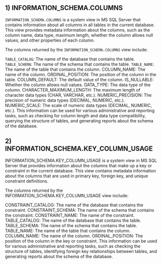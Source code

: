 ## 1)  INFORMATION_SCHEMA.COLUMNS

`INFORMATION_SCHEMA.COLUMNS` is a system view in MS SQL Server that contains information about all columns in all tables in the current database. This view provides metadata information about the columns, such as the column name, data type, maximum length, whether the column allows null values, and other properties of each column.

The columns returned by the `INFORMATION_SCHEMA.COLUMNS` view include:

`TABLE_CATALOG`: The name of the database that contains the table.
`TABLE_SCHEMA`: The name of the schema that contains the table.
`TABLE_NAME`: The name of the table that contains the column.
COLUMN_NAME: The name of the column.
ORDINAL_POSITION: The position of the column in the table.
COLUMN_DEFAULT: The default value of the column.
IS_NULLABLE: Whether the column allows null values.
DATA_TYPE: The data type of the column.
CHARACTER_MAXIMUM_LENGTH: The maximum length of character data types (CHAR, VARCHAR, etc.).
NUMERIC_PRECISION: The precision of numeric data types (DECIMAL, NUMERIC, etc.).
NUMERIC_SCALE: The scale of numeric data types (DECIMAL, NUMERIC, etc.).
This information can be used for various administrative and reporting tasks, such as checking for column length and data type compatibility, querying the structure of tables, and generating reports about the schema of the database.

## 2) INFORMATION_SCHEMA.KEY_COLUMN_USAGE

INFORMATION_SCHEMA.KEY_COLUMN_USAGE is a system view in MS SQL Server that provides information about the columns that make up a key or constraint in the current database. This view contains metadata information about the columns that are used in primary key, foreign key, and unique constraint definitions.

The columns returned by the INFORMATION_SCHEMA.KEY_COLUMN_USAGE view include:

CONSTRAINT_CATALOG: The name of the database that contains the constraint.
CONSTRAINT_SCHEMA: The name of the schema that contains the constraint.
CONSTRAINT_NAME: The name of the constraint.
TABLE_CATALOG: The name of the database that contains the table.
TABLE_SCHEMA: The name of the schema that contains the table.
TABLE_NAME: The name of the table that contains the column.
COLUMN_NAME: The name of the column.
ORDINAL_POSITION: The position of the column in the key or constraint.
This information can be used for various administrative and reporting tasks, such as checking the structure of tables, identifying foreign key relationships between tables, and generating reports about the schema of the database.
